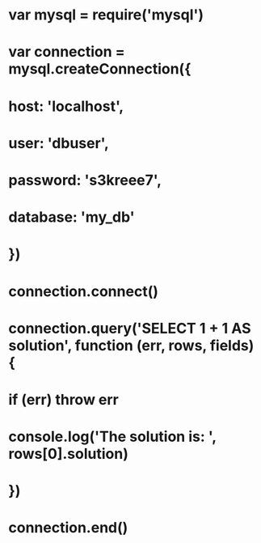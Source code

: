 # var mysql = require('mysql')
# var connection = mysql.createConnection({
#   host: 'localhost',
#   user: 'dbuser',
#   password: 's3kreee7',
#   database: 'my_db'
# })
# 
# connection.connect()
# 
# connection.query('SELECT 1 + 1 AS solution', function (err, rows, fields) {
#   if (err) throw err
# 
#   console.log('The solution is: ', rows[0].solution)
# })
# 
# connection.end()